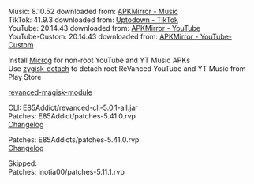 Music: 8.10.52
downloaded from: [APKMirror - Music](https://www.apkmirror.com/apk/google-inc/youtube-music/youtube-music-8-10-52-release/youtube-music-8-10-52-4-android-apk-download/)  
TikTok: 41.9.3
downloaded from: [Uptodown - TikTok](https://tiktok.en.uptodown.com/android/download/1110502330)  
YouTube: 20.14.43
downloaded from: [APKMirror - YouTube](https://www.apkmirror.com/apk/google-inc/youtube/youtube-20-14-43-release/youtube-20-14-43-2-android-apk-download/)  
YouTube-Custom: 20.14.43
downloaded from: [APKMirror - YouTube-Custom](https://www.apkmirror.com/)  

Install [Microg](https://github.com/ReVanced/GmsCore/releases) for non-root YouTube and YT Music APKs  
Use [zygisk-detach](https://github.com/j-hc/zygisk-detach) to detach root ReVanced YouTube and YT Music from Play Store  

[revanced-magisk-module](https://github.com/E85Addict/revanced-magisk-module)
  
CLI: E85Addict/revanced-cli-5.0.1-all.jar  
Patches: E85Addict/patches-5.41.0.rvp  
[Changelog](https://github.com/E85Addict/revanced-patches/releases/tag/v5.41.0)

Patches: E85Addicts/patches-5.41.0.rvp  
[Changelog](https://github.com/E85Addicts/revanced-patches/releases/tag/v5.41.0)  

Skipped:  
Patches: inotia00/patches-5.11.1.rvp          
